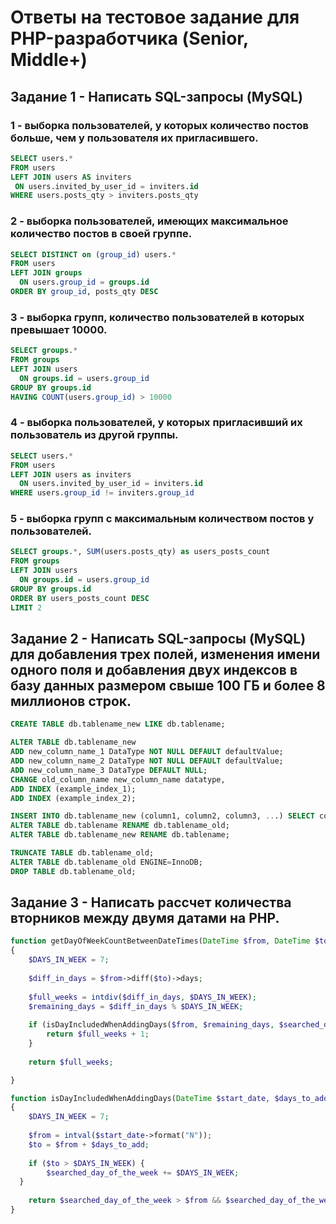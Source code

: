 # Ответы на тестовое задание для PHP-разработчика (Senior, Middle+)

## Задание 1 - Написать SQL-запросы (MySQL)

### 1 - выборка пользователей, у которых количество постов больше, чем у пользователя их пригласившего.

 ``` sql
SELECT users.*
FROM users 
LEFT JOIN users AS inviters
  ON users.invited_by_user_id = inviters.id
WHERE users.posts_qty > inviters.posts_qty
```
### 2 - выборка пользователей, имеющих максимальное количество постов в своей группе.
``` sql
SELECT DISTINCT on (group_id) users.*
FROM users
LEFT JOIN groups
  ON users.group_id = groups.id
ORDER BY group_id, posts_qty DESC
```

### 3 - выборка групп, количество пользователей в которых превышает 10000.
``` sql
SELECT groups.*        
FROM groups
LEFT JOIN users
  ON groups.id = users.group_id
GROUP BY groups.id
HAVING COUNT(users.group_id) > 10000
```

### 4 - выборка пользователей, у которых пригласивший их пользователь из другой группы.
``` sql 
SELECT users.*
FROM users 
LEFT JOIN users as inviters
  ON users.invited_by_user_id = inviters.id
WHERE users.group_id != inviters.group_id
```

### 5 - выборка групп с максимальным количеством постов у пользователей.
``` sql
SELECT groups.*, SUM(users.posts_qty) as users_posts_count        
FROM groups
LEFT JOIN users
  ON groups.id = users.group_id
GROUP BY groups.id
ORDER BY users_posts_count DESC
LIMIT 2
```

## Задание 2 - Написать SQL-запросы (MySQL) для добавления трех полей, изменения имени одного поля и добавления двух индексов в базу данных размером свыше 100 ГБ и более 8 миллионов строк.
``` sql
CREATE TABLE db.tablename_new LIKE db.tablename;

ALTER TABLE db.tablename_new
ADD new_column_name_1 DataType NOT NULL DEFAULT defaultValue;
ADD new_column_name_2 DataType NOT NULL DEFAULT defaultValue;
ADD new_column_name_3 DataType DEFAULT NULL;
CHANGE old_column_name new_column_name datatype,
ADD INDEX (example_index_1);
ADD INDEX (example_index_2);

INSERT INTO db.tablename_new (column1, column2, column3, ...) SELECT column1, column2, column3, ... db.tablename;
ALTER TABLE db.tablename RENAME db.tablename_old;
ALTER TABLE db.tablename_new RENAME db.tablename;

TRUNCATE TABLE db.tablename_old;
ALTER TABLE db.tablename_old ENGINE=InnoDB;
DROP TABLE db.tablename_old;
```

## Задание 3 - Написать рассчет количества вторников между двумя датами на PHP.
``` php
function getDayOfWeekCountBetweenDateTimes(DateTime $from, DateTime $to, $searched_day_of_the_week=2)
{
    $DAYS_IN_WEEK = 7;
	
    $diff_in_days = $from->diff($to)->days;
	
    $full_weeks = intdiv($diff_in_days, $DAYS_IN_WEEK);
    $remaining_days = $diff_in_days % $DAYS_IN_WEEK;
    
    if (isDayIncludedWhenAddingDays($from, $remaining_days, $searched_day_of_the_week)) {
    	return $full_weeks + 1;
    }
    
    return $full_weeks;

}

function isDayIncludedWhenAddingDays(DateTime $start_date, $days_to_add, $searched_day_of_the_week)
{
	$DAYS_IN_WEEK = 7;
	
	$from = intval($start_date->format("N"));
	$to = $from + $days_to_add;
	
	if ($to > $DAYS_IN_WEEK) {
		$searched_day_of_the_week += $DAYS_IN_WEEK;
  }
	
	return $searched_day_of_the_week > $from && $searched_day_of_the_week <= $to;
}
```
